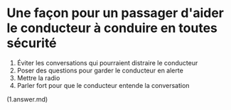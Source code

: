 # Une façon pour un passager d'aider le conducteur à conduire en toutes sécurité

1. Éviter les conversations qui pourraient distraire le conducteur
2. Poser des questions pour garder le conducteur en alerte
3. Mettre la radio
4. Parler fort pour que le conducteur entende la conversation

(1.answer.md)
